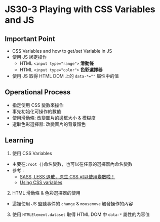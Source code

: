 # JS30-3 Playing with CSS Variables and JS

## Important Point
- CSS Variables and how to get/set Variable in JS
- 使用 JS 綁定操作
  - HTML `<input type="range">` **滑動條**
  - HTML `<input type="color">` **色彩選擇器**
- 使用 JS 取得 HTML DOM 上的 `data-*=""` 屬性中的值

## Operational Process
- 指定使用 CSS 變數來操作
- 事先初始化可操作的數值
- 使用滑動條: 改變圖片的邊框大小 & 模糊度
- 選取色彩選擇器: 改變圖片的背景顏色

## Learning
1. 使用 CSS Variables
  - 主要在`:root {}`命名變數，也可以在任意的選擇器內命名變數
  - 參考 :
    - [SASS, LESS 退散，原生 CSS 可以使用變數啦！](http://muki.tw/tech/native-css-variables/)
    - [Using CSS variables](https://developer.mozilla.org/en-US/docs/Web/CSS/Using_CSS_variables)

2. HTML 滑動條 & 色彩選擇器的使用
  - 這裡使用 JS 監聽事件的 `change` & `mousemove` 觸發操作的內容

3. 使用 `HTMLElement.dataset` 取得 HTML DOM 中 `data-*` 屬性的內容值
